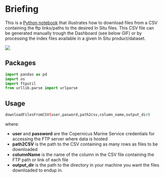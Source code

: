 # Briefing
This is a [Python notebook](downloadFilesFromCSV.ipynb) that illustrates how to download files from a CSV containing the ftp links/paths to the desired In Situ files. This CSV file can be generated manually trough the Dashboard (see below GIF) or by processing the index files available in a given In Situ product/dataset.

![](dashboardExport.gif)

## Packages
```python
import pandas as pd
import os
import ftputil
from urllib.parse import urlparse
```

## Usage
```bash
downloadFilesFromCSV(user,pasword,path2csv,column_name,output_dir)
```
where:
- **user** and **password** are the Copernicus Marine Service credentials for accessing the FTP server where data is hosted
- **path2CSV** is the path to the CSV containing as many rows as files to be downloaded
- **columnName** is the name of the column in the CSV file containing the FTP path or link of each file
- **output_dir** is the path to the directory in your machine you want the files downloaded to endup in.